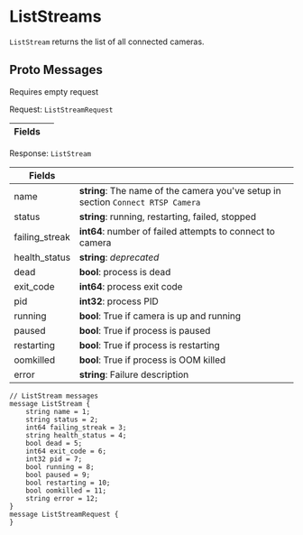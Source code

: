 # ListStreams

`ListStream` returns the list of all connected cameras. 

## Proto Messages

Requires empty request

Request: `ListStreamRequest`

| Fields  | |
|-------------| -- |


Response: `ListStream`

| Fields  | |
|-------------| -- |
| name | **string**: The name of the camera you've setup in section `Connect RTSP Camera`
| status | **string**: running, restarting, failed, stopped
| failing_streak | **int64**: number of failed attempts to connect to camera
| health_status | **string**: *deprecated*
| dead | **bool**: process is dead
| exit_code | **int64**: process exit code 
| pid | **int32**: process PID
| running | **bool**: True if camera is up and running
| paused | **bool**: True if process is paused
| restarting | **bool**: True if process is restarting
| oomkilled | **bool**: True if process is OOM killed
| error | **string**: Failure description

```
// ListStream messages
message ListStream {
    string name = 1;
    string status = 2;
    int64 failing_streak = 3;
    string health_status = 4;
    bool dead = 5;
    int64 exit_code = 6;
    int32 pid = 7;
    bool running = 8;
    bool paused = 9;
    bool restarting = 10;
    bool oomkilled = 11;
    string error = 12;
}
message ListStreamRequest {
}
```